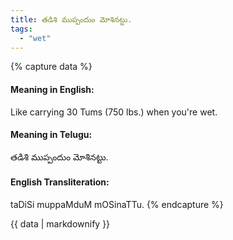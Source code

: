 ```yaml
---
title: తడిశి ముప్పందుం మోశినట్టు.
tags:
  - "wet"
---
```


{% capture data %}
#### Meaning in English:
Like carrying 30 Tums (750 lbs.) when you're wet.

#### Meaning in Telugu:
తడిశి ముప్పందుం మోశినట్టు.

#### English Transliteration:
taDiSi muppaMduM mOSinaTTu.
{% endcapture %}

<div class="notice">{{ data | markdownify }}</div>

